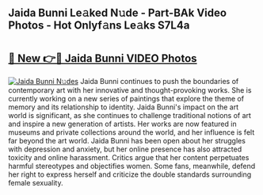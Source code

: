## Jaida Bunni Le𝚊ked N𝚞de - Part-BAk Video Photos - Hot Onlyf𝚊ns Le𝚊ks S7L4a

# <h2><a href="http://ab59085.deff.icu/?id=Jaida+Bunni">🔗 New 👉🔴 Jaida Bunni VIDEO Photos</a></h2>

[![Jaida Bunni N𝚞des](https://i.imgur.com/rIISA9y.gif)](http://ab59085.deff.icu/?id=Jaida+Bunni)
Jaida Bunni continues to push the boundaries of contemporary art with her innovative and thought-provoking works. She is currently working on a new series of paintings that explore the theme of memory and its relationship to identity. Jaida Bunni's impact on the art world is significant, as she continues to challenge traditional notions of art and inspire a new generation of artists. Her works are now featured in museums and private collections around the world, and her influence is felt far beyond the art world. Jaida Bunni has been open about her struggles with depression and anxiety, but her online presence has also attracted toxicity and online harassment. Critics argue that her content perpetuates harmful stereotypes and objectifies women. Some fans, meanwhile, defend her right to express herself and criticize the double standards surrounding female sexuality.
